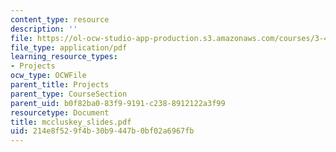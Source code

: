 ```yaml
---
content_type: resource
description: ''
file: https://ol-ocw-studio-app-production.s3.amazonaws.com/courses/3-45-magnetic-materials-spring-2004/214e8f529f4b30b9447b0bf02a6967fb_mccluskey_slides.pdf
file_type: application/pdf
learning_resource_types:
- Projects
ocw_type: OCWFile
parent_title: Projects
parent_type: CourseSection
parent_uid: b0f82ba0-83f9-9191-c238-8912122a3f99
resourcetype: Document
title: mccluskey_slides.pdf
uid: 214e8f52-9f4b-30b9-447b-0bf02a6967fb
---
```

